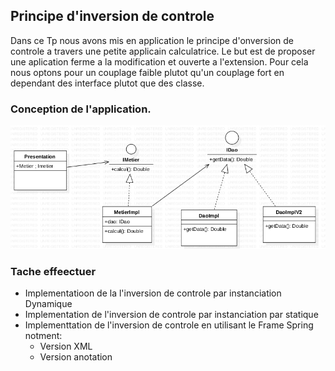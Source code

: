 ## Principe d'inversion de controle
Dans ce Tp nous avons mis en application le principe d'onversion de controle a travers une  petite  applicain calculatrice. Le but est de proposer une aplication ferme a la modification et ouverte a l'extension. Pour cela nous  optons  pour un couplage faible plutot qu'un couplage fort en dependant des interface plutot que des classe. 
### Conception de l'application.
![image de la conception](https://github.com/Believer2001/TP1_Inversion_de_Controle/raw/dynamique/src/main/img.png)

### Tache effeectuer
-  Implementatioon de la l'inversion de  controle par instanciation Dynamique
-  Implementation de l'inversion de controle par instanciation  par  statique
-  Implementtation de l'inversion  de controle en utilisant le Frame Spring notment:
   - Version  XML
   - Version anotation
